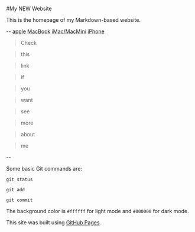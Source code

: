 #My NEW Website

This is the homepage of my Markdown-based website.

--
[apple](https://www.apple.com/fr) [MacBook](#MacBook) [iMac/MacMini](#iMac/MacMini) [iPhone](#iPhone)

>Check 

>this 

>link

>if 

>you

>want

>see

>more

>about

>me

--

Some basic Git commands are:

```
git status

git add

git commit
```
The background color is `#ffffff` for light mode and `#000000` for dark mode.

This site was built using [GitHub Pages](https://pages.github.com/).